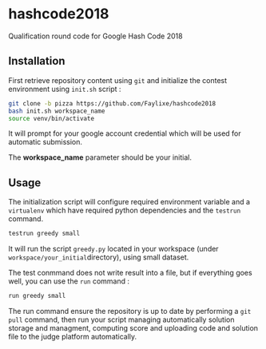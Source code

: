 # hashcode2018

Qualification round code for Google Hash Code 2018

## Installation

First retrieve repository content using ``git`` and initialize the contest
environment using ``init.sh`` script :

```bash
git clone -b pizza https://github.com/Faylixe/hashcode2018
bash init.sh workspace_name
source venv/bin/activate
```

It will prompt for your google account credential which will be used for automatic submission.

The **workspace_name** parameter should be your initial.

## Usage

The initialization script will configure required environment variable and a ``virtualenv`` which
have required python dependencies and the ``testrun`` command.

```bash
testrun greedy small
```

It will run the script ``greedy.py`` located in your workspace (under ``workspace/your_initial``directory),
using small dataset.

The test conmmand does not write result into a file, but if everything goes well, you can use the ``run``
command :

```bash
run greedy small
```

The run command ensure the repository is up to date by performing a ``git pull`` command, then run your script
managing automatically solution storage and managment, computing score and uploading code and solution file
to the judge platform automatically.
